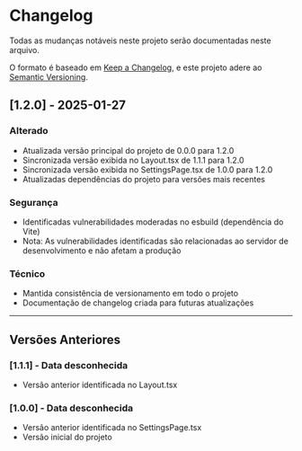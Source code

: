 # Changelog

Todas as mudanças notáveis neste projeto serão documentadas neste arquivo.

O formato é baseado em [Keep a Changelog](https://keepachangelog.com/pt-BR/1.0.0/),
e este projeto adere ao [Semantic Versioning](https://semver.org/lang/pt-BR/).

## [1.2.0] - 2025-01-27

### Alterado
- Atualizada versão principal do projeto de 0.0.0 para 1.2.0
- Sincronizada versão exibida no Layout.tsx de 1.1.1 para 1.2.0
- Sincronizada versão exibida no SettingsPage.tsx de 1.0.0 para 1.2.0
- Atualizadas dependências do projeto para versões mais recentes

### Segurança
- Identificadas vulnerabilidades moderadas no esbuild (dependência do Vite)
- Nota: As vulnerabilidades identificadas são relacionadas ao servidor de desenvolvimento e não afetam a produção

### Técnico
- Mantida consistência de versionamento em todo o projeto
- Documentação de changelog criada para futuras atualizações

---

## Versões Anteriores

### [1.1.1] - Data desconhecida
- Versão anterior identificada no Layout.tsx

### [1.0.0] - Data desconhecida
- Versão anterior identificada no SettingsPage.tsx
- Versão inicial do projeto